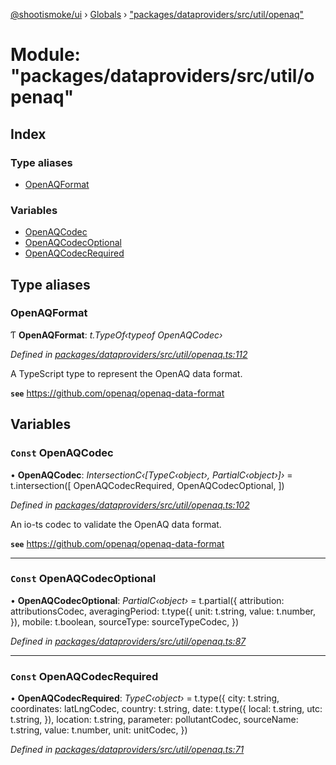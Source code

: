 [@shootismoke/ui](../README.md) › [Globals](../globals.md) › ["packages/dataproviders/src/util/openaq"](_packages_dataproviders_src_util_openaq_.md)

# Module: "packages/dataproviders/src/util/openaq"

## Index

### Type aliases

* [OpenAQFormat](_packages_dataproviders_src_util_openaq_.md#openaqformat)

### Variables

* [OpenAQCodec](_packages_dataproviders_src_util_openaq_.md#const-openaqcodec)
* [OpenAQCodecOptional](_packages_dataproviders_src_util_openaq_.md#const-openaqcodecoptional)
* [OpenAQCodecRequired](_packages_dataproviders_src_util_openaq_.md#const-openaqcodecrequired)

## Type aliases

###  OpenAQFormat

Ƭ **OpenAQFormat**: *t.TypeOf‹typeof OpenAQCodec›*

*Defined in [packages/dataproviders/src/util/openaq.ts:112](https://github.com/shootismoke/common/blob/29c80cb/packages/dataproviders/src/util/openaq.ts#L112)*

A TypeScript type to represent the OpenAQ data format.

**`see`** https://github.com/openaq/openaq-data-format

## Variables

### `Const` OpenAQCodec

• **OpenAQCodec**: *IntersectionC‹[TypeC‹object›, PartialC‹object›]›* = t.intersection([
	OpenAQCodecRequired,
	OpenAQCodecOptional,
])

*Defined in [packages/dataproviders/src/util/openaq.ts:102](https://github.com/shootismoke/common/blob/29c80cb/packages/dataproviders/src/util/openaq.ts#L102)*

An io-ts codec to validate the OpenAQ data format.

**`see`** https://github.com/openaq/openaq-data-format

___

### `Const` OpenAQCodecOptional

• **OpenAQCodecOptional**: *PartialC‹object›* = t.partial({
	attribution: attributionsCodec,
	averagingPeriod: t.type({
		unit: t.string,
		value: t.number,
	}),
	mobile: t.boolean,
	sourceType: sourceTypeCodec,
})

*Defined in [packages/dataproviders/src/util/openaq.ts:87](https://github.com/shootismoke/common/blob/29c80cb/packages/dataproviders/src/util/openaq.ts#L87)*

___

### `Const` OpenAQCodecRequired

• **OpenAQCodecRequired**: *TypeC‹object›* = t.type({
	city: t.string,
	coordinates: latLngCodec,
	country: t.string,
	date: t.type({
		local: t.string,
		utc: t.string,
	}),
	location: t.string,
	parameter: pollutantCodec,
	sourceName: t.string,
	value: t.number,
	unit: unitCodec,
})

*Defined in [packages/dataproviders/src/util/openaq.ts:71](https://github.com/shootismoke/common/blob/29c80cb/packages/dataproviders/src/util/openaq.ts#L71)*
